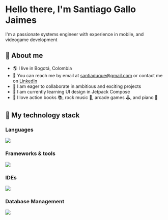<h1 align="left">Hello there, I'm Santiago Gallo Jaimes</h1>
<p align="left"> I'm a passionate systems engineer with experience in mobile, and videogame development</p>
<h2 align="left">🌟 About me</h2>
<ul>
  <li> 🌎 I live in Bogotá, Colombia</li>
  <li> 📧 You can reach me by email at <a href="mailto:santiaduque@gmail.com">santiaduque@gmail.com</a> or contact me on  <a href="https://www.linkedin.com/in/santiago-gallo-jaimes"/>LinkedIn</a></li>
  <li> 🚀 I am eager to collaborate in ambitious and exciting projects</li>
  <li> 🧠 I am currently learning UI design in Jetpack Compose</li>
  <li> 🧩 I love action books 📚, rock music 🎸, arcade games 🕹️, and piano 🎹</li>
</ul>
<h2 align="Left">🧰 My technology stack</h2>
<div align="left">
    <h3> Languages</h3>
    <img src="https://skillicons.dev/icons?i=cpp,java,python,kotlin,cs,html,css,javascript,r,ts&perline=6" />
    <h3> Frameworks & tools</h3>
    <img src="https://skillicons.dev/icons?i=spring,angular,firebase,unity,unreal,figma,postman,gradle,maven,git,github&perline=6"/>
    <h3> IDEs </h3>
    <img src="https://skillicons.dev/icons?i=androidstudio,visualstudio,vscode,idea,pycharm,eclipse&perline=6"/>
    <h3> Database Management</h3>
    <img src="https://skillicons.dev/icons?i=mysql,mongo"/>
</div>










